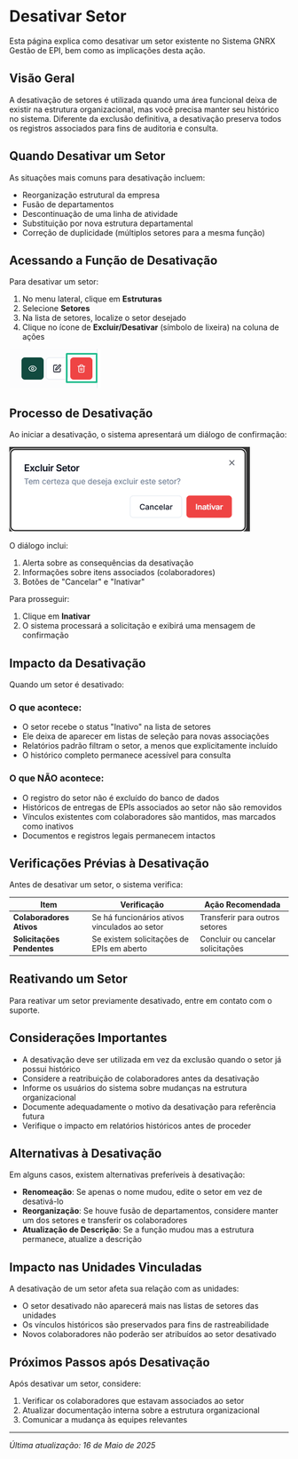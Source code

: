 # Desativar Setor

Esta página explica como desativar um setor existente no Sistema GNRX Gestão de EPI, bem como as implicações desta ação.

## Visão Geral

A desativação de setores é utilizada quando uma área funcional deixa de existir na estrutura organizacional, mas você precisa manter seu histórico no sistema. Diferente da exclusão definitiva, a desativação preserva todos os registros associados para fins de auditoria e consulta.

## Quando Desativar um Setor

As situações mais comuns para desativação incluem:

* Reorganização estrutural da empresa
* Fusão de departamentos
* Descontinuação de uma linha de atividade
* Substituição por nova estrutura departamental
* Correção de duplicidade (múltiplos setores para a mesma função)

## Acessando a Função de Desativação

Para desativar um setor:

1. No menu lateral, clique em **Estruturas**
2. Selecione **Setores**
3. Na lista de setores, localize o setor desejado
4. Clique no ícone de **Excluir/Desativar** (símbolo de lixeira) na coluna de ações

![Desativar Setor](<../../.gitbook/assets/image (13).png>)

## Processo de Desativação

Ao iniciar a desativação, o sistema apresentará um diálogo de confirmação:

![Diálogo de Confirmação](<../../.gitbook/assets/image (16).png>)

O diálogo inclui:

1. Alerta sobre as consequências da desativação
2. Informações sobre itens associados (colaboradores)
3. Botões de "Cancelar" e "Inativar"

Para prosseguir:

1. Clique em **Inativar**
2. O sistema processará a solicitação e exibirá uma mensagem de confirmação

## Impacto da Desativação

Quando um setor é desativado:

### O que acontece:

* O setor recebe o status "Inativo" na lista de setores
* Ele deixa de aparecer em listas de seleção para novas associações
* Relatórios padrão filtram o setor, a menos que explicitamente incluído
* O histórico completo permanece acessível para consulta

### O que NÃO acontece:

* O registro do setor não é excluído do banco de dados
* Históricos de entregas de EPIs associados ao setor não são removidos
* Vínculos existentes com colaboradores são mantidos, mas marcados como inativos
* Documentos e registros legais permanecem intactos

## Verificações Prévias à Desativação

Antes de desativar um setor, o sistema verifica:

| Item                       | Verificação                                   | Ação Recomendada                  |
| -------------------------- | --------------------------------------------- | --------------------------------- |
| **Colaboradores Ativos**   | Se há funcionários ativos vinculados ao setor | Transferir para outros setores    |
| **Solicitações Pendentes** | Se existem solicitações de EPIs em aberto     | Concluir ou cancelar solicitações |

## Reativando um Setor

Para reativar um setor previamente desativado, entre em contato com o suporte.

## Considerações Importantes

* A desativação deve ser utilizada em vez da exclusão quando o setor já possui histórico
* Considere a reatribuição de colaboradores antes da desativação
* Informe os usuários do sistema sobre mudanças na estrutura organizacional
* Documente adequadamente o motivo da desativação para referência futura
* Verifique o impacto em relatórios históricos antes de proceder

## Alternativas à Desativação

Em alguns casos, existem alternativas preferíveis à desativação:

* **Renomeação**: Se apenas o nome mudou, edite o setor em vez de desativá-lo
* **Reorganização**: Se houve fusão de departamentos, considere manter um dos setores e transferir os colaboradores
* **Atualização de Descrição**: Se a função mudou mas a estrutura permanece, atualize a descrição

## Impacto nas Unidades Vinculadas

A desativação de um setor afeta sua relação com as unidades:

* O setor desativado não aparecerá mais nas listas de setores das unidades
* Os vínculos históricos são preservados para fins de rastreabilidade
* Novos colaboradores não poderão ser atribuídos ao setor desativado

## Próximos Passos após Desativação

Após desativar um setor, considere:

1. Verificar os colaboradores que estavam associados ao setor
2. Atualizar documentação interna sobre a estrutura organizacional
3. Comunicar a mudança às equipes relevantes

***

_Última atualização: 16 de Maio de 2025_
